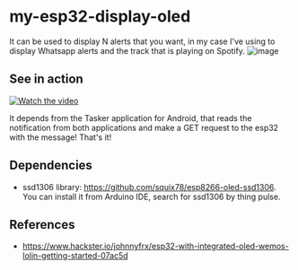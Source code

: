# my-esp32-display-oled

It can be used to display N alerts that you want, in my case I've using to display Whatsapp alerts and the track that is playing on Spotify.
![image](https://user-images.githubusercontent.com/5191469/145686447-ada90158-8a96-493e-9ac1-0905391214d1.png)

## See in action
[![Watch the video](https://img.youtube.com/vi/Qm0B8_kE16A/default.jpg)](https://youtu.be/Qm0B8_kE16A)

It depends from the Tasker application for Android, that reads the notification from both applications and make a GET request to the esp32 with the message! That's it!

## Dependencies
- ssd1306 library: https://github.com/squix78/esp8266-oled-ssd1306. You can install it from Arduino IDE, search for ssd1306 by thing pulse.

## References
- https://www.hackster.io/johnnyfrx/esp32-with-integrated-oled-wemos-lolin-getting-started-07ac5d
